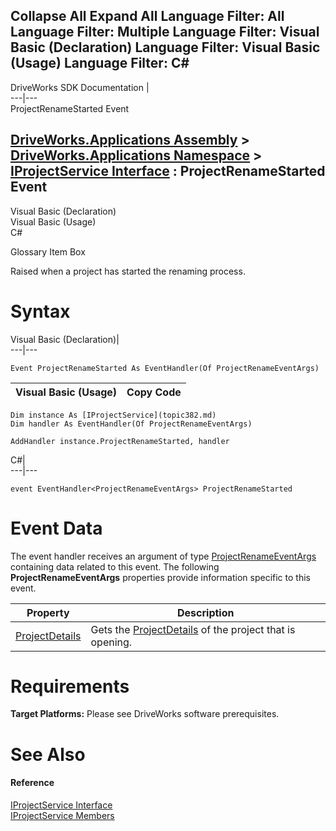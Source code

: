 Collapse All Expand All Language Filter: All  Language Filter: Multiple  Language Filter: Visual Basic (Declaration) Language Filter: Visual Basic (Usage) Language Filter: C#  
---  
DriveWorks SDK Documentation  |   
---|---  
ProjectRenameStarted Event   
  
[DriveWorks.Applications Assembly](topic13.md) > [DriveWorks.Applications Namespace](topic16.md) > [IProjectService Interface](topic382.md) : ProjectRenameStarted Event  
---  
  
Visual Basic (Declaration)    
Visual Basic (Usage)    
C# 

Glossary Item Box

Raised when a project has started the renaming process. 

# Syntax

Visual Basic (Declaration)|   
---|---  
      
    
    Event ProjectRenameStarted As EventHandler(Of ProjectRenameEventArgs)  
  
Visual Basic (Usage)| Copy Code  
---|---  
      
    
    Dim instance As [IProjectService](topic382.md)
    Dim handler As EventHandler(Of ProjectRenameEventArgs)
     
    AddHandler instance.ProjectRenameStarted, handler  
  
C#|   
---|---  
      
    
    event EventHandler<ProjectRenameEventArgs> ProjectRenameStarted  
  
# Event Data

The event handler receives an argument of type [ProjectRenameEventArgs](topic907.md) containing data related to this event. The following **ProjectRenameEventArgs** properties provide information specific to this event.

Property| Description  
---|---  
[ProjectDetails](topic914.md)| Gets the [ProjectDetails](topic914.md) of the project that is opening.   
  
# Requirements

**Target Platforms:** Please see DriveWorks software prerequisites.

# See Also

#### Reference

[IProjectService Interface](topic382.md)   
[IProjectService Members](topic383.md)



